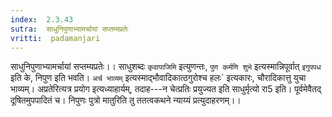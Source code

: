 ```yaml
---
index:  2.3.43
sutra:  साधुनिपुणाभ्यामर्चायां सप्तम्यप्रतेः
vritti:  padamanjari
---
```


साधुनिपुणाभ्यामर्चायां सप्तम्यप्रतेः।। साधुशब्दः `कृवापाजिमि` इत्युणन्तः, `पुण कर्मणि शुभे` इत्यस्मान्निपूर्वात् `इगुपपध` इति के, निपुण इति भवति। `अर्च भाव्यम्` इत्यस्माद्भौवादिकात्ठगुरोश्च हलः` इत्यकारः, चौरादिकात्तु युचा भाव्यम्। अप्रतेरित्यत्र प्रयोग इत्यध्याहार्यम्, तदाह---न चेत्प्रतिः प्रयुज्यत इति साधुर्मृत्यो रा5 इति। पूर्वमेवैतद् दूषितमुपपादितं च। निपुणः पुत्रो मातुरिति तु ततत्वकथने न्याय्यं प्रत्युदाहरणम्।।
